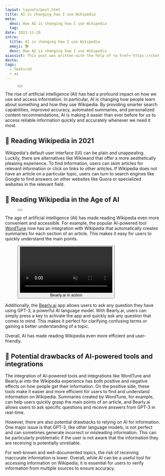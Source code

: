 ```yaml
---
layout: layouts/post.html
title: AI is changing how I use Wikipedia
meta:
  desc: How AI is changing how I use Wikipedia
  tag:
date: 2022-11-29
intro:
  title: AI is changing how I use Wikipedia
  emoji: 📚
  desc: How AI is changing how I use Wikipedia
aiassist: This post was written with the help of <a href='https://chat.openai.com/chat' target='_blank'>ChatGPT</a>.
devto:
tags:
  - featured
  - ai
---
```


<!--
1. Introduction
- Definition of AI: Artificial intelligence (AI) is an area of computer science which focuses on creating intelligent machines that can work and react like humans. AI aims to develop systems which can perceive their environment and take actions which maximize their chances of success.
- Benefits of AI: AI has the potential to revolutionize many aspects of our daily lives, from the way we use technology to how we interact with each other. It can improve efficiency and accuracy in many tasks, from medical diagnosis to self-driving cars. It can also be used for a variety of applications, such as natural language processing, speech recognition, machine learning, and robotics.
- How AI is changing how I use Wikipedia: AI is being used to improve the accuracy and speed of information retrieval on Wikipedia. Artificial intelligence algorithms are being used to identify relevant articles more quickly, as well as improve the organization of information to make it easier for users to find what they are looking for.

2. Wikiwand and WordTune
- What is Wikiwand: Wikiwand is an online encyclopedia designed specifically for mobile devices. It uses artificial intelligence technology to improve the user experience by making information easier to find and understand.
- What is WordTune: WordTune is a search engine that uses artificial intelligence algorithms to quickly identify relevant articles on Wikipedia based on a user's query.
- Benefits of Wikiwand and WordTune: Both Wikiwand and WordTune make it easier for users to find the information they need from Wikipedia by using artificial intelligence algorithms to quickly identify relevant articles based on a user's query. This increases the speed at which users can access information while also improving its accuracy.

3. Bearly.ai
- What is Bearly.ai: Bearly.ai is an artificial intelligence platform that is being used by the Wikimedia Foundation, the organization behind Wikipedia, to improve the accuracy and speed of its search engine results.
- Benefits of Bearly.ai: Bearly.ai enables users to quickly find relevant articles on Wikipedia by utilizing artificial intelligence algorithms to identify relevant articles more quickly and accurately than traditional search engines can do manually.
- How Bearly.ai is changing how I use Wikipedia: Bearly.ai makes it easier for users to find what they are looking for on Wikipedia by using artificial intelligence algorithms to quickly identify relevant articles based on a user's query, making it faster and easier for users to access information from Wikipedia than ever before.

4. Impact of AI on Wikipedia Usage
- Increased efficiency: With the help of AI, users can now access information from Wikipedia much more quickly than before, allowing them to save time in their research processes or simply spend less time scrolling through irrelevant pages when looking for a specific topic or article.
- Improved accuracy: Artificial intelligence technologies enable search engines such as Bearly.ai or WordTune to better understand user queries, enabling them to provide more accurate results than manual searches could provide in the past. This increased accuracy helps ensure that users get more reliable results when searching for information on Wikipedia, making it easier than ever before for them to find exactly what they are looking for with minimal effort involved in their searches 
- Enhanced user experience: By making it faster and easier for users to access information from Wikipedia with less effort involved in their searches, AI has enhanced user experience when accessing information from this popular online encyclopedia by removing many of the frustrations associated with manually searching through irrelevant pages or struggling with complex search queries in order find what they are looking for 
 
5. Conclusion
- Summary of how AI is changing how I use Wikipedia: Artificial Intelligence technologies such as Bearly.ai and WordTune have revolutionized how we access information from Wikipedia by using advanced algorithms that enable us to access information more quickly and accurately than ever before 
- Benefits of AI on Wikipedia usage: The increased efficiency and accuracy provided by these technologies has made it much easier for us to access relevant information from Wikipedia without spending too much time scrolling through inappropriate pages or struggling with complex search queries 
- Impact of AI on the future of Wikipedia: As AI continues to evolve its capabilities, we can expect even greater improvements in terms of speed, accuracy, efficiency, and overall user experience when accessing information from this popular online encyclopedia in the future
----
1. Introduction
- Definition of AI: Artificial Intelligence (AI) is the simulation of human intelligence processes by machines, such as computer systems. These processes include learning, reasoning, and self-correction.
- Benefits of AI: AI has the potential to improve decision making, increase efficiency and accuracy, reduce costs and time consumption, and assist in tasks that are too complex for humans to perform.
- How AI is changing how I use Wikipedia: AI is transforming how people use Wikipedia by providing an easier and more efficient way to access and consume information from the platform. AI technologies such as natural language processing (NLP), machine learning (ML), and deep learning (DL) are providing enhanced features such as personalised search results, automated summarisation tools, improved content recommendations and more.

2. Wikiwand and WordTune
- What is Wikiwand: Wikiwand is an online encyclopedia that uses AI to provide readers with an improved experience when reading articles on Wikipedia. It offers a modern design, enhanced visuals, personalised recommendations, and more intuitive navigation.
- What is WordTune: WordTune is a tool developed by Wikiwand that uses NLP technology to automatically summarise long Wikipedia articles into short summaries that are easy to understand.
- Benefits of Wikiwand and WordTune: Wikiwand makes reading Wikipedia articles much more pleasant with its modern design, while WordTune allows readers to quickly get an overview of articles without having to read the entire text. 

3. Bearly.ai
- What is Bearly.ai: Bearly.ai is an AI-powered platform that enables users to search for content on Wikipedia using natural language queries instead of keywords.
- Benefits of Bearly.ai: Bearly provides users with a more intuitive way to search for content on Wikipedia without having to worry about exact keywords or phrases that need to be included in order for them to find the information they’re looking for. It also helps reduce the amount of time spent searching for relevant content as it provides users with more accurate results faster than traditional search methods.
- How Bearly.ai is changing how I use Wikipedia: Bearly has revolutionised the way people search for content on Wikipedia by removing the need for exact keyword searches and providing users with more accurate results in less time than traditional methods. This has made it much easier and faster for users to access the information they need from Wikipedia without having to spend too much time searching through various pages or trying different keywords in order to find the right article or data they’re looking for.

4. Impact of AI on Wikipedia Usage
- Increased efficiency: AI technologies have enabled users to access information on Wikipedia much faster than before since they no longer have to spend time manually searching through pages or trying different keywords in order to find what they’re looking for.
- Improved accuracy: AI technologies such as natural language processing (NLP) help ensure that users get more accurate results when searching for content on Wikipedia as it understands the context of their queries better than traditional keyword searches do.
- Enhanced user experience: AI technologies have improved the overall user experience when searching for content on Wikipedia by providing a more intuitive way of finding what one needs quickly and accurately without having to spend too much time manually searching or trying different keywords in order to get the right result they’re looking for.

5. Conclusion
- Summary of how AI is changing how I use Wikipedia: AI technologies are transforming how people use Wikipedia by providing them with an easier and faster way to access information from the platform through features such as personalised search results, automated summarisation tools, improved content recommendations, etc., which make it much simpler and more convenient for users to find what they need quickly without having to manually search through pages or try different keywords in order for them to get accurate results faster than before.
- Benefits of AI on Wikipedia usage: The main benefits of using AI technologies on Wikipedia include increased efficiency in finding relevant content quickly; improved accuracy when searching; enhanced user experience when accessing information; and reduced costs since manual labour is no longer required when searching for content on the platform. 
- Impact of AI on the future of Wikipedia: The use of AI technologies will continue to play an important role in transforming how people use Wikipedia in the future as these technologies will continue to make accessing information from the platform simpler, faster, and more convenient than ever before while also reducing costs associated with manual labour when searching through pages or trying different keywords in order for them to get accurate results quickly
----
1. Introduction
- Definition of AI: Artificial intelligence (AI) is a broad term used to describe a range of computer systems that can learn, reason, and make decisions on their own. It is used in a variety of situations, from self-driving cars to medical diagnosis.
- Benefits of AI: AI has the potential to reduce costs, improve accuracy, and increase efficiency in many industries. It can also be used to automate processes and make decisions faster than humans can.
- How AI is changing how I use Wikipedia: AI is being used to improve the accuracy of Wikipedia articles by automatically correcting errors and providing more accurate information. Additionally, it is being used to make content more easily accessible by making it easier to search for information and providing more relevant search results.

2. Wikiwand and WordTune
- What is Wikiwand: Wikiwand is an AI-powered tool for Wikipedia that provides enhanced features such as a streamlined user interface, improved search capabilities, and personalized content recommendations.
- What is WordTune: WordTune is an AI-powered tool for Wikipedia that helps users find relevant information faster by automatically analyzing text within articles and providing related terms and concepts that can be used in further searches.
- Benefits of Wikiwand and WordTune: These tools make it easier for users to find the information they are looking for quickly and accurately. Additionally, they help reduce the amount of time spent sifting through irrelevant content to find the right information.

3. Bearly.ai
- What is Bearly.ai: Bearly.ai is an AI-powered tool for Wikipedia that uses natural language processing (NLP) technology to automatically generate summaries of articles based on user input.
- Benefits of Bearly.ai: This tool makes it easier for users to quickly understand complex topics as well as identify key points from articles without needing to read through them in their entirety.
- How Bearly.ai is changing how I use Wikipedia: Bearly.ai enables me to quickly understand information about topics I may not be familiar with without needing to read through long articles or searching through multiple sources for relevant information.

4. Impact of AI on Wikipedia Usage
- Increased efficiency: AI tools such as Wikiwand, WordTune, and Bearly.ai help users find what they are looking for faster and more accurately than ever before, reducing the amount of time spent searching for information and allowing them to focus on more important tasks instead.
- Improved accuracy: By using AI tools such as WordTune, users can be sure they are getting accurate information from reliable sources without having to manually check facts or sources themselves.
- Enhanced user experience: By making content easier to access and understand, these tools help create a better user experience overall by reducing the amount of time spent searching for information or trying to understand complex topics quickly and accurately.

5. Conclusion
- Summary of how AI is changing how I use Wikipedia: AI has made it easier for me to quickly find relevant information on topics I may not be familiar with by providing smarter search capabilities, improved accuracy, automated summaries, and personalized content recommendations when using Wikipedia resources.
- Benefits of AI on Wikipedia usage: The use of AI has allowed me to save time when researching topics on Wikipedia by making it easier to access accurate information quickly without having to manually check facts or sources myself or sift through irrelevant content unnecessarily. 
- Impact of AI on the future of Wikipedia: With its continued improvements in accuracy and user experience, the use of artificial intelligence will continue to play an important role in enhancing how we use Wikipedia in the future by making it easier than ever before for us to access reliable information quickly and accurately whenever we need it most.
-->

<figure
  x-data="{
    imageSrc: '/images/blog/wikiped-ai/wordtune-light.png',
    imageAlt: 'WordTune summary in Wikipedia',
    showImageOverlay: function (imageElem) {
      this.$dispatch('show-image-overlay', imageElem.src);
    },
    }"
  class="group">
  <button
    @click="showImageOverlay($event.target)"
    class="h-52 md:h-96 w-full"
    >
    <img
      :src="imageSrc"
      :alt="imageAlt"
      width="100%"
      class="w-full h-full object-cover object-center rounded-2xl md:rounded-xl m-0"
      loading="lazy">
    <figcaption
      class="opacity-0 group-hover:opacity-100 transition-opacity text-white font-bold text-xs text-right -mt-10 mb-12 mr-8"
      x-text="imageAlt"
    ></figcaption>
  </button>
</figure>

The rise of artificial intelligence (AI) has had a profound impact on how we use and access information. In particular, AI is changing how people learn about something and how they use Wikipedia. By providing smarter search capabilities, improved accuracy, automated summaries, and personalized content recommendations, AI is making it easier than ever before for us to access reliable information quickly and accurately whenever we need it most.

## 📓 Reading Wikipedia in 2021

Wikipedia's default user interface (UI) can be plain and unappealing. Luckily, there are alternatives like Wikiwand that offer a more aesthetically pleasing experience. To find information, users can skim articles for relevant information or click on links to other articles. If Wikipedia does not have an article on a particular topic, users can turn to search engines like Google to find answers on other websites like Quora or specialized websites in the relevant field.

## 🧠 Reading Wikipedia in the Age of AI

<figure
  x-data="{
    imageSrc: '/images/blog/wikiped-ai/wordtune.png',
    imageAlt: 'WordTune summary in Wikipedia',
    showImageOverlay: function (imageElem) {
      this.$dispatch('show-image-overlay', imageElem.src);
    },
    }"
  class="group">
  <button
    @click="showImageOverlay($event.target)"
    class="h-52 md:h-96 w-full"
    >
    <img
      :src="imageSrc"
      :alt="imageAlt"
      width="100%"
      class="w-full h-full object-cover object-center rounded-2xl md:rounded-xl m-0"
      loading="lazy">
    <figcaption
      class="opacity-0 group-hover:opacity-100 transition-opacity text-white font-bold text-xs text-right -mt-10 mb-12 mr-8"
      x-text="imageAlt"
    ></figcaption>
  </button>
</figure>

The age of artificial intelligence (AI) has made reading Wikipedia even more convenient and accessible. For example, the popular AI-powered tool [WordTune](https://wordtune.com) now has an integration with Wikipedia that automatically creates summaries for each section of an article. This makes it easy for users to quickly understand the main points.

<figure class="relative"
  x-data="{
    videoSrc: '/videos/bearlyai.webm',
    showVideoOverlay: function () {
      this.$dispatch('show-video-overlay', this.videoSrc);
      $refs.video.pause();
    },
    init: function () {
      // wait until the user has scrolled down to this element before loading the video
      const observer = new IntersectionObserver((entries) => {
        if (entries[0].isIntersecting) {
          if (!$refs.video.src) {
            $refs.video.innerHTML = `<source src='${this.videoSrc}' type='video/${this.videoSrc.split('.').pop()}'>`;
            observer.disconnect();
          }
        }
      });
      observer.observe($refs.video);
    },
    }"
    @hide-video-overlay.window="$refs.video.play()"
    >
    <button
    @click="showVideoOverlay()"
    class="h-52 md:h-96 w-full">
  <video
    class="w-full h-full object-cover object-center rounded-2xl md:rounded-xl m-0"
    autoplay
    loop
    muted
    playsinline
    loading="lazy"
    x-ref="video"
    >
  </video>
  <figcaption class="absolute bottom-0 right-0 opacity-0 group-hover:opacity-100 transition-opacity text-white font-bold text-xs text-right -mb-10 mr-8">Bearly.ai in action</figcaption>
  </button>
</figure>

Additionally, the [Bearly.ai](https://bearly.ai) app allows users to ask any question they have using GPT-3, a powerful AI language model. With Bearly.ai, users can simply press a key to activate the app and quickly ask any question that comes to mind. This makes it perfect for clarifying confusing terms or gaining a better understanding of a topic.

Overall, AI has made reading Wikipedia even more efficient and user-friendly.

## 🤖 Potential drawbacks of AI-powered tools and integrations

The integration of AI-powered tools and integrations like WordTune and Bearly.ai into the Wikipedia experience has both positive and negative effects on how people get their information. On the positive side, these tools make it easier and more efficient for users to find and understand information on Wikipedia. Summaries created by WordTune, for example, can help users quickly grasp the main points of an article, and Bearly.ai allows users to ask specific questions and receive answers from GPT-3 in real-time.

However, there are also potential drawbacks to relying on AI for information. One major issue is that GPT-3, like other language models, is not perfect and can sometimes generate incorrect or misleading information. This can be particularly problematic if the user is not aware that the information they are receiving is potentially unreliable.

For well-known and well-documented topics, the risk of receiving inaccurate information is lower. Overall, while AI can be a useful tool for accessing information on Wikipedia, it is essential for users to verify information from multiple sources to ensure accuracy.
